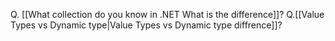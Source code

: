 Q. [[What collection do you know in .NET What is the difference]]?
Q.[[Value Types vs Dynamic type|Value Types vs Dynamic type diffrence]]?